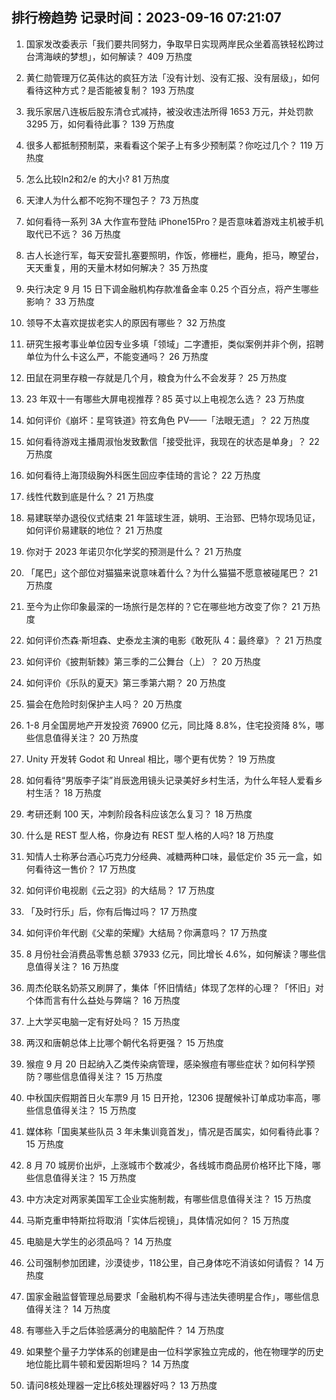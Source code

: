 
## 排行榜趋势 记录时间：2023-09-16 07:21:07
  
  1. 国家发改委表示「我们要共同努力，争取早日实现两岸民众坐着高铁轻松跨过台湾海峡的梦想」，如何解读？ 409 万热度
    
  2. 黄仁勋管理万亿英伟达的疯狂方法「没有计划、没有汇报、没有层级」，如何看待这种方式？是否能被复制？ 193 万热度
    
  3. 我乐家居八连板后股东清仓式减持，被没收违法所得 1653 万元，并处罚款 3295 万，如何看待此事？ 139 万热度
    
  4. 很多人都抵制预制菜，来看看这个架子上有多少预制菜？你吃过几个？ 119 万热度
    
  5. 怎么比较ln2和2/e 的大小? 81 万热度
    
  6. 天津人为什么都不吃狗不理包子？ 73 万热度
    
  7. 如何看待一系列 3A 大作宣布登陆 iPhone15Pro？是否意味着游戏主机被手机取代已不远？ 36 万热度
    
  8. 古人长途行军，每天安营扎塞要照明，作饭，修栅栏，鹿角，拒马，瞭望台，天天重复，用的天量木材如何解决？ 35 万热度
    
  9. 央行决定 9 月 15 日下调金融机构存款准备金率 0.25 个百分点，将产生哪些影响？ 33 万热度
    
  10. 领导不太喜欢提拔老实人的原因有哪些？ 32 万热度
    
  11. 研究生报考事业单位因专业多填「领域」二字遭拒，类似案例并非个例，招聘单位为什么卡这么严，不能变通吗？ 26 万热度
    
  12. 田鼠在洞里存粮一存就是几个月，粮食为什么不会发芽？ 25 万热度
    
  13. 23 年双十一有哪些大屏电视推荐？85 英寸以上电视怎么选？ 23 万热度
    
  14. 如何评价《崩坏：星穹铁道》符玄角色 PV——「法眼无遗」？ 22 万热度
    
  15. 如何看待游戏主播周淑怡发致歉信「接受批评，我现在的状态是单身」？ 22 万热度
    
  16. 如何看待上海顶级胸外科医生回应李佳琦的言论？ 22 万热度
    
  17. 线性代数到底是什么？ 21 万热度
    
  18. 易建联举办退役仪式结束 21 年篮球生涯，姚明、王治郅、巴特尔现场见证，如何评价易建联的地位？ 21 万热度
    
  19. 你对于 2023 年诺贝尔化学奖的预测是什么？ 21 万热度
    
  20. 「尾巴」这个部位对猫猫来说意味着什么？为什么猫猫不愿意被碰尾巴？ 21 万热度
    
  21. 至今为止你印象最深的一场旅行是怎样的？它在哪些地方改变了你？ 21 万热度
    
  22. 如何评价杰森·斯坦森、史泰龙主演的电影《敢死队 4：最终章》？ 21 万热度
    
  23. 如何评价《披荆斩棘》第三季的二公舞台（上）？ 20 万热度
    
  24. 如何评价《乐队的夏天》第三季第六期？ 20 万热度
    
  25. 猫会在危险时刻保护主人吗？ 20 万热度
    
  26. 1-8 月全国房地产开发投资 76900 亿元，同比降 8.8%，住宅投资降 8%，哪些信息值得关注？ 20 万热度
    
  27. Unity 开发转 Godot 和 Unreal 相比，哪个更有优势？ 19 万热度
    
  28. 如何看待“男版李子柒”肖辰逸用镜头记录美好乡村生活，为什么年轻人爱看乡村生活？ 18 万热度
    
  29. 考研还剩 100 天，冲刺阶段各科应该怎么复习？ 18 万热度
    
  30. 什么是 REST 型人格，你身边有 REST 型人格的人吗? 18 万热度
    
  31. 知情人士称茅台酒心巧克力分经典、减糖两种口味，最低定价 35 元一盒，如何看待这一售价？ 17 万热度
    
  32. 如何评价电视剧《云之羽》的大结局？ 17 万热度
    
  33. 「及时行乐」后，你有后悔过吗？ 17 万热度
    
  34. 如何评价年代剧《父辈的荣耀》大结局？你满意吗？ 17 万热度
    
  35. 8 月份社会消费品零售总额 37933 亿元，同比增长 4.6%，如何解读？哪些信息值得关注？ 16 万热度
    
  36. 周杰伦联名奶茶又刷屏了，集体「怀旧情结」体现了怎样的心理？「怀旧」对个体而言有什么益处与弊端？ 16 万热度
    
  37. 上大学买电脑一定有好处吗？ 15 万热度
    
  38. 两汉和唐朝总体上比哪个朝代名将更强？ 15 万热度
    
  39. 猴痘 9 月 20 日起纳入乙类传染病管理，感染猴痘有哪些症状？如何科学预防？哪些信息值得关注？ 15 万热度
    
  40. 中秋国庆假期首日火车票9 月 15 日开抢，12306 提醒候补订单成功率高，哪些信息值得关注？ 15 万热度
    
  41. 媒体称「国奥某些队员 3 年未集训竟首发」，情况是否属实，如何看待此事？ 15 万热度
    
  42. 8 月 70 城房价出炉，上涨城市个数减少，各线城市商品房价格环比下降，哪些信息值得关注？ 15 万热度
    
  43. 中方决定对两家美国军工企业实施制裁，有哪些信息值得关注？ 15 万热度
    
  44. 马斯克重申特斯拉将取消「实体后视镜」，具体情况如何？ 15 万热度
    
  45. 电脑是大学生的必须品吗？ 14 万热度
    
  46. 公司强制参加团建，沙漠徒步，118公里，自己身体吃不消该如何请假？ 14 万热度
    
  47. 国家金融监督管理总局要求「金融机构不得与违法失德明星合作」，哪些信息值得关注？ 14 万热度
    
  48. 有哪些入手之后体验感满分的电脑配件？ 14 万热度
    
  49. 如果整个量子力学体系的创建是由一位科学家独立完成的，他在物理学的历史地位能比肩牛顿和爱因斯坦吗？ 14 万热度
    
  50. 请问8核处理器一定比6核处理器好吗？ 13 万热度
    